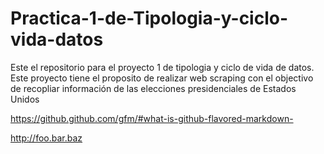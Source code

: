 # Practica-1-de-Tipologia-y-ciclo-vida-datos
Este el repositorio para el proyecto 1 de tipologia y ciclo de vida de datos. Este proyecto tiene el proposito de realizar web scraping con el objectivo de recopliar información de las elecciones presidenciales de Estados Unidos


https://github.github.com/gfm/#what-is-github-flavored-markdown-

<http://foo.bar.baz>
